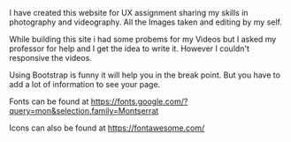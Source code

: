 I have created this website for UX assignment sharing my skills in photography and videography. All the Images taken and editing by my self. 

While building this site i had some probems for my Videos but I asked my professor for help and I get the idea to write it. However I couldn't responsive the videos.

Using Bootstrap is funny it will help you in the break point. But you have to add  a lot of information to see your page.


Fonts can be found at https://fonts.google.com/?query=mon&selection.family=Montserrat

Icons can also be found at https://fontawesome.com/